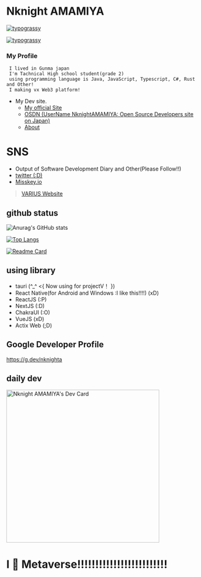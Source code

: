 # Nknight AMAMIYA

[![typograssy](
https://typograssy.deno.dev/api?text=(%E3%83%BB%E5%8F%A3%E3%83%BB)(%E3%83%BB%E5%8F%A3%E3%83%BB)(%E3%83%BB%E5%8F%A3%E3%83%BB)(%E3%83%BB%E5%8F%A3%E3%83%BB)(%E3%83%BB%E5%8F%A3%E3%83%BB)(%E3%83%BB%E5%8F%A3%E3%83%BB)(%E3%83%BB%E5%8F%A3%E3%83%BB)(%E3%83%BB%E5%8F%A3%E3%83%BB)(%E3%83%BB%E5%8F%A3%E3%83%BB)(%E3%83%BB%E5%8F%A3%E3%83%BB)(%E3%83%BB%E5%8F%A3%E3%83%BB)(%E3%83%BB%E5%8F%A3%E3%83%BB)(%E3%83%BB%E5%8F%A3%E3%83%BB)(%E3%83%BB%E5%8F%A3%E3%83%BB)&l0=000000&l1=e9d09b&l2=c4a140&l3=a16330&l4=ff7300&bg=000000&frame=ffffff&speed=78)](https://github.com/kawarimidoll/typograssy)

[![typograssy](https://typograssy.deno.dev/api?text=(%5E%E5%8F%A3%5E%20)(%E3%83%BB%E5%8F%A3%E3%83%BB%20)(%E3%80%82%E5%8F%A3%E3%80%82)(-%E5%8F%A3-)&l0=000000&l1=ff4400&l2=ff5500&l3=ff5500&l4=ff5500&bg=000000&speed=78)](https://github.com/kawarimidoll/typograssy)

### My Profile
     I lived in Gunma japan
     I'm Tachnical High school student(grade 2)
     using programming language is Java, JavaScript, Typescript, C#, Rust and Other!
     I making vx Web3 platform!
  
 - My Dev site.
    - [My official Site](https://nknight-official.variussoftware.com/)
    - [OSDN (UserName NknightAMAMIYA: Open Source Developers site on Japan)](https://osdn.net/users/nknight/)
    - [About](https://nknighta.github.io/about-me/)

# SNS
-  Output of Software Development Diary and Other(Please Follow!!)
- [twitter (:D)](https://twitter.com/ama_dev_1)
- [Misskey.io](https://misskey.io/@nknighta)
> [VARIUS Website](https://varius.technology/)

## github status
![Anurag's GitHub stats](https://github-readme-stats.vercel.app/api?username=nknighta&show_icons=true&theme=transparent)

[![Top Langs](https://github-readme-stats.vercel.app/api/top-langs/?username=anuraghazra&theme=transparent)](https://github.com/anuraghazra/github-readme-stats)

[![Readme Card](https://github-readme-stats.vercel.app/api/pin/?username=nknighta&repo=IndexLanguage&theme=transparent)](https://github.com/nknighta/IndexLanguage)


## using library
  - tauri (^_^ <{ Now using for projectV！ })
  - React Native(for Android and Windows :I like this!!!!) (xD)
  - ReactJS (:P)
  - NextJS (:D)
  - ChakraUI (:O)
  - VueJS (xD)
  - Actix Web (;D)
## Google Developer Profile
https://g.dev/nknighta

## daily dev
<a href="https://app.daily.dev/amamiya_dev"><img src="https://api.daily.dev/devcards/a0f3b3e69e1443f98b982f16a0ccad33.png?r=3ra" width="400" alt="Nknight AMAMIYA's Dev Card"/></a>


# I 💓 Metaverse!!!!!!!!!!!!!!!!!!!!!!!!!
